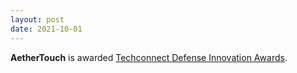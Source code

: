 ```yaml
---
layout: post
date: 2021-10-01
---
```


**AetherTouch** is awarded [Techconnect Defense Innovation Awards](https://www.techconnectworld.com/World2021/showcase/).<br>